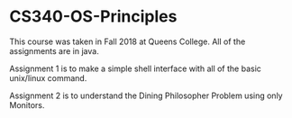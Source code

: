# CS340-OS-Principles
This course was taken in Fall 2018 at Queens College. All of the assignments are in java.

Assignment 1 is to make a simple shell interface with all of the basic unix/linux command.

Assignment 2 is to understand the Dining Philosopher Problem using only Monitors.
